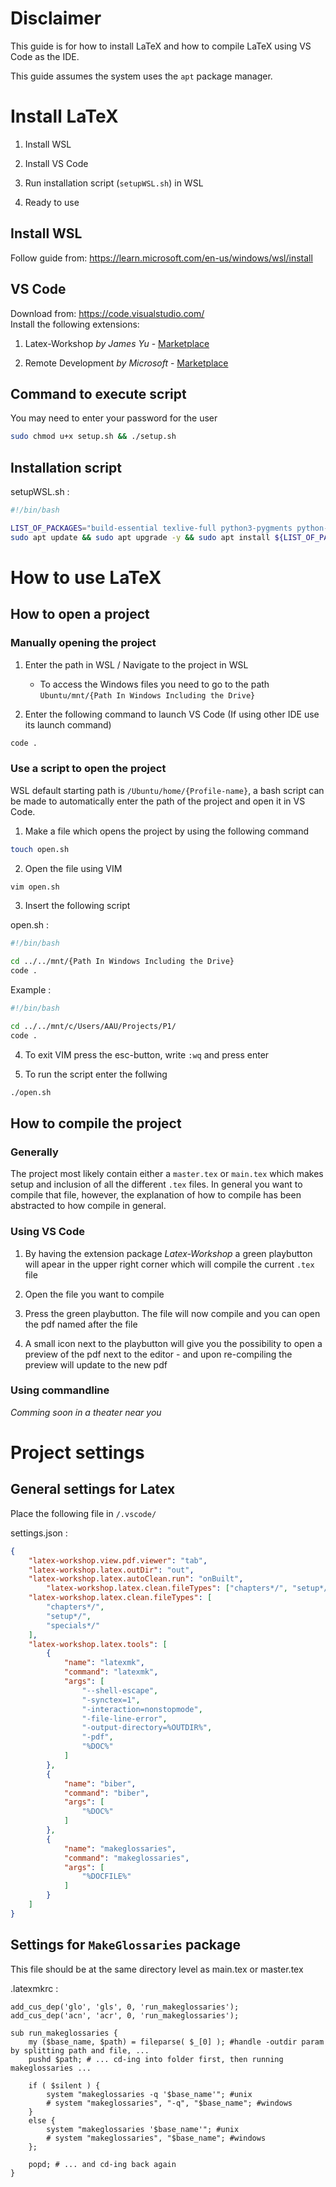 # Disclaimer

This guide is for how to install LaTeX and how to compile LaTeX using VS Code as the IDE.

This guide assumes the system uses the ``apt`` package manager.

# Install LaTeX

1. Install WSL

2. Install VS Code

3. Run installation script (``setupWSL.sh``) in WSL

4. Ready to use


## Install WSL

Follow guide from: https://learn.microsoft.com/en-us/windows/wsl/install


## VS Code

Download from: https://code.visualstudio.com/  
Install the following extensions:

1. Latex-Workshop *by James Yu* - [Marketplace](https://marketplace.visualstudio.com/items?itemName=James-Yu.latex-workshop)

2. Remote Development *by Microsoft* - [Marketplace](https://marketplace.visualstudio.com/items?itemName=ms-vscode-remote.vscode-remote-extensionpack)


## Command to execute script

You may need to enter your password for the user

```bash
sudo chmod u+x setup.sh && ./setup.sh
```


## Installation script

setupWSL.sh :

```bash
#!/bin/bash

LIST_OF_PACKAGES="build-essential texlive-full python3-pygments python-is-python3 openjdk-11-jdk"
sudo apt update && sudo apt upgrade -y && sudo apt install ${LIST_OF_PACKAGES} -y
```


# How to use LaTeX

## How to open a project

### Manually opening the project

1. Enter the path in WSL / Navigate to the project in WSL
    - To access the Windows files you need to go to the path ``Ubuntu/mnt/{Path In Windows Including the Drive}``

2. Enter the following command to launch VS Code (If using other IDE use its launch command)

```Bash
code .
```


### Use a script to open the project

WSL default starting path is ``/Ubuntu/home/{Profile-name}``, a bash script can be made to automatically enter the path of the project and open it in VS Code.

1. Make a file which opens the project by using the following command

```Bash
touch open.sh
```

2. Open the file using VIM

```Bash
vim open.sh
```

3. Insert the following script

open.sh :

```Bash
#!/bin/bash

cd ../../mnt/{Path In Windows Including the Drive}
code .
```

Example :

```Bash
#!/bin/bash

cd ../../mnt/c/Users/AAU/Projects/P1/
code .
```

4. To exit VIM press the esc-button, write ``:wq`` and press enter

5. To run the script enter the follwing

```Bash
./open.sh
```


## How to compile the project

### Generally

The project most likely contain either a ``master.tex`` or ``main.tex`` which makes setup and inclusion of all the different ``.tex`` files. 
In general you want to compile that file, however, the explanation of how to compile has been abstracted to how compile in general.


### Using VS Code

1. By having the extension package *Latex-Workshop* a green playbutton will apear in the upper right corner which will compile the current ``.tex`` file

2. Open the file you want to compile

3. Press the green playbutton. The file will now compile and you can open the pdf named after the file

4. A small icon next to the playbutton will give you the possibility to open a preview of the pdf next to the editor - and upon re-compiling the preview will update to the new pdf


### Using commandline

*Comming soon in a theater near you*


# Project settings

## General settings for Latex

Place the following file in ``/.vscode/``

settings.json :

```json
{
    "latex-workshop.view.pdf.viewer": "tab",
    "latex-workshop.latex.outDir": "out",
    "latex-workshop.latex.autoClean.run": "onBuilt",
        "latex-workshop.latex.clean.fileTypes": ["chapters*/", "setup*/", "specials*/"],
    "latex-workshop.latex.clean.fileTypes": [
        "chapters*/",
        "setup*/",
        "specials*/"
    ],
    "latex-workshop.latex.tools": [
        {
            "name": "latexmk",
            "command": "latexmk",
            "args": [
                "--shell-escape",
                "-synctex=1",
                "-interaction=nonstopmode",
                "-file-line-error",
                "-output-directory=%OUTDIR%",
                "-pdf",
                "%DOC%"
            ]
        },
        {
            "name": "biber",
            "command": "biber",
            "args": [
                "%DOC%"
            ]
        },
        {
            "name": "makeglossaries",
            "command": "makeglossaries",
            "args": [
                "%DOCFILE%"
            ]
        }
    ]
}
```


## Settings for ``MakeGlossaries`` package

This file should be at the same directory level as main.tex or master.tex

.latexmkrc :

```
add_cus_dep('glo', 'gls', 0, 'run_makeglossaries');
add_cus_dep('acn', 'acr', 0, 'run_makeglossaries');

sub run_makeglossaries {
    my ($base_name, $path) = fileparse( $_[0] ); #handle -outdir param by splitting path and file, ...
    pushd $path; # ... cd-ing into folder first, then running makeglossaries ...

    if ( $silent ) {
        system "makeglossaries -q '$base_name'"; #unix
        # system "makeglossaries", "-q", "$base_name"; #windows
    }
    else {
        system "makeglossaries '$base_name'"; #unix
        # system "makeglossaries", "$base_name"; #windows
    };

    popd; # ... and cd-ing back again
}
```
